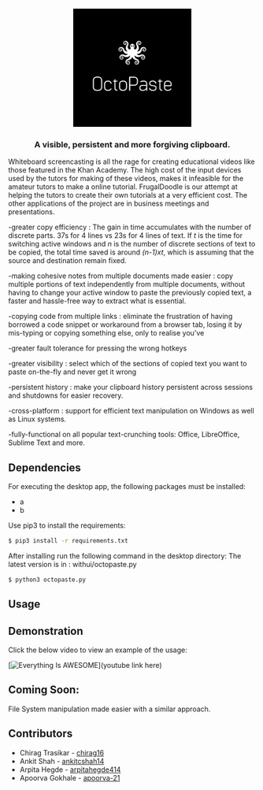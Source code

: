 <p align="center">
  <img width="240" height="240" src="res/logov2.png">
 </p>
<h3 align="center">A visible, persistent and more forgiving clipboard.</h3>

Whiteboard screencasting is all the rage for creating educational videos like those featured in the Khan Academy.
The high cost of the input devices used by the tutors for making of these videos, makes it infeasible for the amateur tutors to make a online tutorial.
FrugalDoodle is our attempt at helping the tutors to create their own tutorials at a very efficient cost.
The other applications of the project are in business meetings and presentations.

-greater copy efficiency : The gain in time accumulates with the number of discrete parts. 37s for 4 lines vs 23s for 4 lines of text. If *t* is the time for switching active windows and *n* is the number of discrete sections of text to be copied, the total time saved is around *(n-1)xt*, which is assuming that the source and destination remain fixed.

-making cohesive notes from multiple documents made easier : copy multiple portions of text independently from multiple documents, without having to change your active window to paste the previously copied text, a faster and hassle-free way to extract what is essential.

-copying code from multiple links : eliminate the frustration of having borrowed a code snippet or workaround from a browser tab, losing it by mis-typing or copying something else, only to realise you've 

-greater fault tolerance for pressing the wrong hotkeys

-greater visibility : select which of the sections of copied text you want to paste on-the-fly and never get it wrong

-persistent history : make your clipboard history persistent across sessions and shutdowns for easier recovery.

-cross-platform : support for efficient text manipulation on Windows as well as Linux systems.

-fully-functional on all popular text-crunching tools: Office, LibreOffice, Sublime Text and more.

## Dependencies

For executing the desktop app, the following packages must be installed:
* a
* b

Use pip3 to install the requirements:

```sh
$ pip3 install -r requirements.txt
```

After installing run the following command in the desktop directory: 
The latest version is in : withui/octopaste.py

```sh
$ python3 octopaste.py
```


## Usage


## Demonstration

Click the below video to view an example of the usage:

[![Everything Is AWESOME](res/play_icon)](youtube link here)

## Coming Soon:

File System manipulation made easier with a similar approach.

## Contributors
* Chirag Trasikar - [chirag16](https://github.com/chirag16)
* Ankit Shah - [ankitcshah14](https://github.com/ankitcshah14)
* Arpita Hegde - [arpitahegde414](https://github.com/arpitahegde414)
* Apoorva Gokhale - [apoorva-21](https://github.com/apoorva-21)
